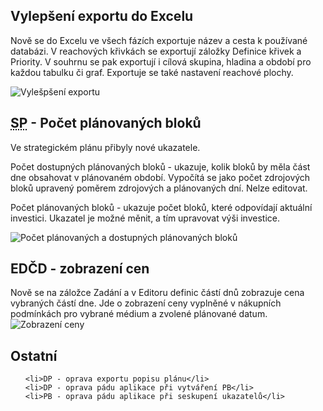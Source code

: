 ﻿---
categories: [fenix]
layout: fenix
---
## Vylepšení exportu do Excelu
Nově se do Excelu ve všech fázích exportuje název a cesta k používané databázi. V reachových křivkách se exportují záložky Definice křivek a Priority. V souhrnu se pak exportují i cílová skupina, hladina a období pro každou tabulku či graf. Exportuje se také nastavení reachové plochy.

![Vylešpšení exportu]({{site.url}}/data/exportnewandbetter.PNG "Vylepšení exportu")

## <abbr title="Strategický plán">SP</abbr> - Počet plánovaných bloků
Ve strategickém plánu přibyly nové ukazatele.

Počet dostupných plánovaných bloků - ukazuje, kolik bloků by měla část dne obsahovat v plánovaném období. Vypočítá se jako počet zdrojových bloků upravený poměrem zdrojových a plánovaných dní. Nelze editovat.

Počet plánovaných bloků - ukazuje počet bloků, které odpovídají aktuální investici. Ukazatel je možné měnit, a tím upravovat výši investice.

![Počet plánovaných a dostupných plánovaných bloků]({{site.url}}/data/planovanebloky.png "Počet plánovaných a dostupných plánovaných bloků")

## EDČD - zobrazení cen
Nově se na záložce Zadání a v Editoru definic částí dnů zobrazuje cena vybraných částí dne. Jde o zobrazení ceny vyplněné v nákupních podmínkách pro vybrané médium a zvolené plánované datum.
![Zobrazení ceny]({{site.url}}/data/cenavzadani.png "Zobrazení ceny")

 
## Ostatní
<ul>

	<li>DP - oprava exportu popisu plánu</li>
	<li>DP - oprava pádu aplikace při vytváření PB</li>
	<li>PB - oprava pádu aplikace při seskupení ukazatelů</li>
		
</ul>
